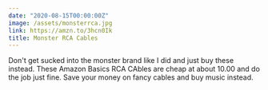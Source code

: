 ```yaml
---
date: "2020-08-15T00:00:00Z"
image: /assets/monsterrca.jpg
link: https://amzn.to/3hcn0Ik
title: Monster RCA Cables
---
```


Don't get sucked into the monster brand like I did and just buy these instead. These Amazon Basics RCA CAbles are cheap at about 10.00 and do the job just fine. Save your money on fancy cables and buy music instead.